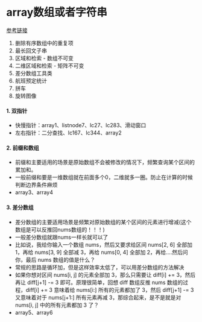 # array数组或者字符串
[参考链接](https://labuladong.github.io/algo/2/20/23/)
1. 删除有序数组中的重复项
2. 最长回文子串
3. 区域和检索 - 数组不可变
4. 二维区域和检索 - 矩阵不可变
5. 差分数组工具类
6. 航班预定统计
7. 拼车
8. 旋转图像

#### 1. 双指针
- 快慢指针：array1、listnode7、lc27、lc283、滑动窗口
- 左右指针：二分查找、lc167、lc344、array2
#### 2. 前缀和数组
- 前缀和主要适用的场景是原始数组不会被修改的情况下，频繁查询某个区间的累加和。
- 一般前缀和要是一维数组就在前面多个0，二维就多一圈。防止在计算的时候判断边界条件麻烦
- array3、array4
#### 3. 差分数组
- 差分数组的主要适用场景是频繁对原始数组的某个区间的元素进行增减(这个数组是可以反推回nums数组的！！！)
- 一般差分数组就跟nums一样长就可以了
- 比如说，我给你输入一个数组 nums，然后又要求给区间 nums[2, 6] 全部加 1，再给 nums[3, 9] 全部减 3，再给 nums[0, 4] 全部加 2，再给….然后问你，最后 nums 数组的值是什么？
- 常规的思路是循环加，但是这样效率太低了，可以用差分数组的方法解决
- 如果你想对区间 nums[i, j] 的元素全部加 3，那么只需要让 diff[i] += 3，然后再让 diff[j+1] -= 3 即可。原理很简单，回想 diff 数组反推 nums 数组的过程，diff[i] += 3 意味着给 nums[i:] 所有的元素都加了 3，然后 diff[j+1] -= 3 又意味着对于 nums[j+1:] 所有元素再减 3，那综合起来，是不是就是对 nums[i, j] 中的所有元素都加 3 了？
- array5、array6